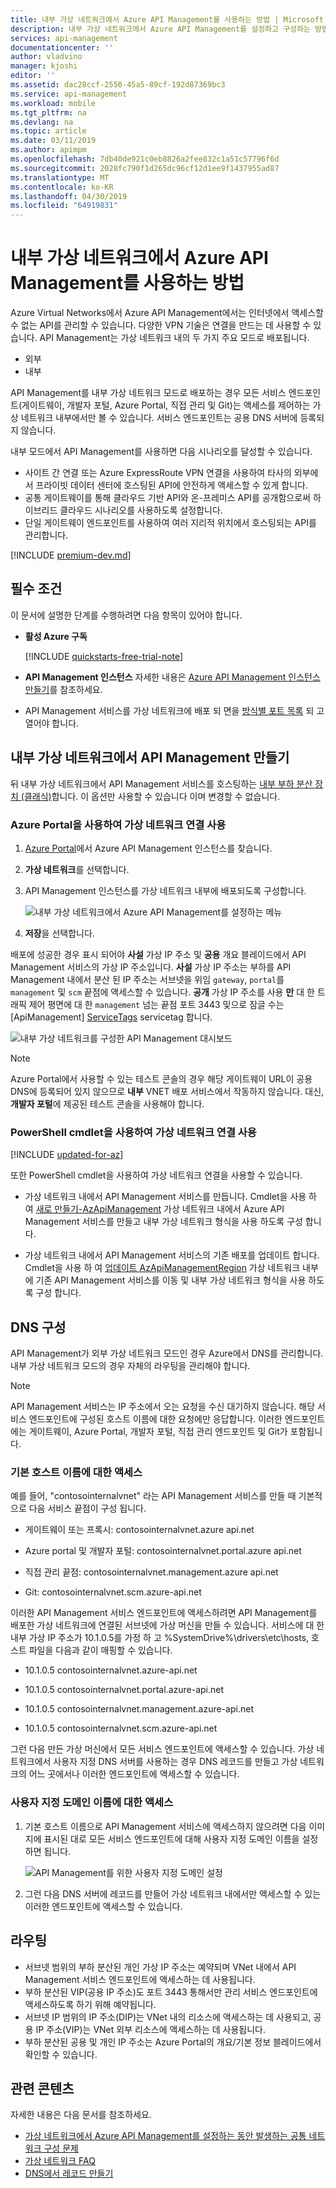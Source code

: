 ```yaml
---
title: 내부 가상 네트워크에서 Azure API Management를 사용하는 방법 | Microsoft Docs
description: 내부 가상 네트워크에서 Azure API Management를 설정하고 구성하는 방법에 대해 알아봅니다.
services: api-management
documentationcenter: ''
author: vladvino
manager: kjoshi
editor: ''
ms.assetid: dac28ccf-2550-45a5-89cf-192d87369bc3
ms.service: api-management
ms.workload: mobile
ms.tgt_pltfrm: na
ms.devlang: na
ms.topic: article
ms.date: 03/11/2019
ms.author: apimpm
ms.openlocfilehash: 7db40de921c0eb8826a2fee832c1a51c57796f6d
ms.sourcegitcommit: 2028fc790f1d265dc96cf12d1ee9f1437955ad87
ms.translationtype: MT
ms.contentlocale: ko-KR
ms.lasthandoff: 04/30/2019
ms.locfileid: "64919831"
---
```

# <a name="using-azure-api-management-service-with-an-internal-virtual-network"></a>내부 가상 네트워크에서 Azure API Management를 사용하는 방법
Azure Virtual Networks에서 Azure API Management에서는 인터넷에서 액세스할 수 없는 API를 관리할 수 있습니다. 다양한 VPN 기술은 연결을 만드는 데 사용할 수 있습니다. API Management는 가상 네트워크 내의 두 가지 주요 모드로 배포됩니다.
* 외부
* 내부

API Management를 내부 가상 네트워크 모드로 배포하는 경우 모든 서비스 엔드포인트(게이트웨이, 개발자 포털, Azure Portal, 직접 관리 및 Git)는 액세스를 제어하는 가상 네트워크 내부에서만 볼 수 있습니다. 서비스 엔드포인트는 공용 DNS 서버에 등록되지 않습니다.

내부 모드에서 API Management를 사용하면 다음 시나리오를 달성할 수 있습니다.

* 사이트 간 연결 또는 Azure ExpressRoute VPN 연결을 사용하여 타사의 외부에서 프라이빗 데이터 센터에 호스팅된 API에 안전하게 액세스할 수 있게 합니다.
* 공통 게이트웨이를 통해 클라우드 기반 API와 온-프레미스 API를 공개함으로써 하이브리드 클라우드 시나리오를 사용하도록 설정합니다.
* 단일 게이트웨이 엔드포인트를 사용하여 여러 지리적 위치에서 호스팅되는 API를 관리합니다.

[!INCLUDE [premium-dev.md](../../includes/api-management-availability-premium-dev.md)]

## <a name="prerequisites"></a>필수 조건

이 문서에 설명한 단계를 수행하려면 다음 항목이 있어야 합니다.

+ **활성 Azure 구독**

    [!INCLUDE [quickstarts-free-trial-note](../../includes/quickstarts-free-trial-note.md)]

+ **API Management 인스턴스** 자세한 내용은 [Azure API Management 인스턴스 만들기](get-started-create-service-instance.md)를 참조하세요.
+ API Management 서비스를 가상 네트워크에 배포 되 면을 [방식별 포트 목록](./api-management-using-with-vnet.md#required-ports) 되 고 열어야 합니다. 

## <a name="enable-vpn"> </a>내부 가상 네트워크에서 API Management 만들기
뒤 내부 가상 네트워크에서 API Management 서비스를 호스팅하는 [내부 부하 분산 장치 (클래식)](https://docs.microsoft.com/azure/load-balancer/load-balancer-get-started-ilb-classic-cloud)합니다. 이 옵션만 사용할 수 있습니다 이며 변경할 수 없습니다.

### <a name="enable-a-virtual-network-connection-using-the-azure-portal"></a>Azure Portal을 사용하여 가상 네트워크 연결 사용

1. [Azure Portal](https://portal.azure.com/)에서 Azure API Management 인스턴스를 찾습니다.
2. **가상 네트워크**를 선택합니다.
3. API Management 인스턴스를 가상 네트워크 내부에 배포되도록 구성합니다.

    ![내부 가상 네트워크에서 Azure API Management를 설정하는 메뉴][api-management-using-internal-vnet-menu]

4. **저장**을 선택합니다.

배포에 성공한 경우 표시 되어야 **사설** 가상 IP 주소 및 **공용** 개요 블레이드에서 API Management 서비스의 가상 IP 주소입니다. **사설** 가상 IP 주소는 부하를 API Management 내에서 분산 된 IP 주소는 서브넷을 위임 `gateway`, `portal`를 `management` 및 `scm` 끝점에 액세스할 수 있습니다. **공개** 가상 IP 주소를 사용 **만** 대 한 트래픽 제어 평면에 대 한 `management` 넘는 끝점 포트 3443 및으로 잠글 수는 [ApiManagement] [ ServiceTags] servicetag 합니다.

![내부 가상 네트워크를 구성한 API Management 대시보드][api-management-internal-vnet-dashboard]

> [!NOTE]
> Azure Portal에서 사용할 수 있는 테스트 콘솔의 경우 해당 게이트웨이 URL이 공용 DNS에 등록되어 있지 않으므로 **내부** VNET 배포 서비스에서 작동하지 않습니다. 대신, **개발자 포털**에 제공된 테스트 콘솔을 사용해야 합니다.

### <a name="enable-a-virtual-network-connection-by-using-powershell-cmdlets"></a>PowerShell cmdlet을 사용하여 가상 네트워크 연결 사용

[!INCLUDE [updated-for-az](../../includes/updated-for-az.md)]

또한 PowerShell cmdlet을 사용하여 가상 네트워크 연결을 사용할 수 있습니다.

* 가상 네트워크 내에서 API Management 서비스를 만듭니다. Cmdlet을 사용 하 여 [새로 만들기-AzApiManagement](/powershell/module/az.apimanagement/new-azapimanagement) 가상 네트워크 내에서 Azure API Management 서비스를 만들고 내부 가상 네트워크 형식을 사용 하도록 구성 합니다.

* 가상 네트워크 내에서 API Management 서비스의 기존 배포를 업데이트 합니다. Cmdlet을 사용 하 여 [업데이트 AzApiManagementRegion](/powershell/module/az.apimanagement/update-azapimanagementregion) 가상 네트워크 내부에 기존 API Management 서비스를 이동 및 내부 가상 네트워크 형식을 사용 하도록 구성 합니다.

## <a name="apim-dns-configuration"></a>DNS 구성
API Management가 외부 가상 네트워크 모드인 경우 Azure에서 DNS를 관리합니다. 내부 가상 네트워크 모드의 경우 자체의 라우팅을 관리해야 합니다.

> [!NOTE]
> API Management 서비스는 IP 주소에서 오는 요청을 수신 대기하지 않습니다. 해당 서비스 엔드포인트에 구성된 호스트 이름에 대한 요청에만 응답합니다. 이러한 엔드포인트에는 게이트웨이, Azure Portal, 개발자 포털, 직접 관리 엔드포인트 및 Git가 포함됩니다.

### <a name="access-on-default-host-names"></a>기본 호스트 이름에 대한 액세스
예를 들어, "contosointernalvnet" 라는 API Management 서비스를 만들 때 기본적으로 다음 서비스 끝점이 구성 됩니다.

   * 게이트웨이 또는 프록시: contosointernalvnet.azure api.net

   * Azure portal 및 개발자 포털: contosointernalvnet.portal.azure api.net

   * 직접 관리 끝점: contosointernalvnet.management.azure api.net

   * Git: contosointernalvnet.scm.azure-api.net

이러한 API Management 서비스 엔드포인트에 액세스하려면 API Management를 배포한 가상 네트워크에 연결된 서브넷에 가상 머신을 만들 수 있습니다. 서비스에 대 한 내부 가상 IP 주소가 10.1.0.5를 가정 하 고 %SystemDrive%\drivers\etc\hosts, 호스트 파일을 다음과 같이 매핑할 수 있습니다.

   * 10.1.0.5     contosointernalvnet.azure-api.net

   * 10.1.0.5     contosointernalvnet.portal.azure-api.net

   * 10.1.0.5     contosointernalvnet.management.azure-api.net

   * 10.1.0.5     contosointernalvnet.scm.azure-api.net

그런 다음 만든 가상 머신에서 모든 서비스 엔드포인트에 액세스할 수 있습니다.
가상 네트워크에서 사용자 지정 DNS 서버를 사용하는 경우 DNS 레코드를 만들고 가상 네트워크의 어느 곳에서나 이러한 엔드포인트에 액세스할 수 있습니다.

### <a name="access-on-custom-domain-names"></a>사용자 지정 도메인 이름에 대한 액세스

1. 기본 호스트 이름으로 API Management 서비스에 액세스하지 않으려면 다음 이미지에 표시된 대로 모든 서비스 엔드포인트에 대해 사용자 지정 도메인 이름을 설정하면 됩니다.

   ![API Management를 위한 사용자 지정 도메인 설정][api-management-custom-domain-name]

2. 그런 다음 DNS 서버에 레코드를 만들어 가상 네트워크 내에서만 액세스할 수 있는 이러한 엔드포인트에 액세스할 수 있습니다.

## <a name="routing"> </a> 라우팅
+ 서브넷 범위의 부하 분산된 개인 가상 IP 주소는 예약되며 VNet 내에서 API Management 서비스 엔드포인트에 액세스하는 데 사용됩니다.
+ 부하 분산된 VIP(공용 IP 주소)도 포트 3443 통해서만 관리 서비스 엔드포인트에 액세스하도록 하기 위해 예약됩니다.
+ 서브넷 IP 범위의 IP 주소(DIP)는 VNet 내의 리소스에 액세스하는 데 사용되고, 공용 IP 주소(VIP)는 VNet 외부 리소스에 액세스하는 데 사용됩니다.
+ 부하 분산된 공용 및 개인 IP 주소는 Azure Portal의 개요/기본 정보 블레이드에서 확인할 수 있습니다.

## <a name="related-content"> </a>관련 콘텐츠
자세한 내용은 다음 문서를 참조하세요.
* [가상 네트워크에서 Azure API Management를 설정하는 동안 발생하는 공통 네트워크 구성 문제][Common network configuration problems]
* [가상 네트워크 FAQ](../virtual-network/virtual-networks-faq.md)
* [DNS에서 레코드 만들기](/previous-versions/windows/it-pro/windows-2000-server/bb727018(v=technet.10))

[api-management-using-internal-vnet-menu]: ./media/api-management-using-with-internal-vnet/api-management-using-with-internal-vnet.png
[api-management-internal-vnet-dashboard]: ./media/api-management-using-with-internal-vnet/api-management-internal-vnet-dashboard.png
[api-management-custom-domain-name]: ./media/api-management-using-with-internal-vnet/api-management-custom-domain-name.png

[Create API Management service]: get-started-create-service-instance.md
[Common network configuration problems]: api-management-using-with-vnet.md#network-configuration-issues

[ServiceTags]: ../virtual-network/security-overview.md#service-tags

